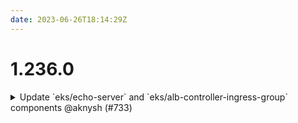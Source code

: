 ```yaml
---
date: 2023-06-26T18:14:29Z
---
```


# 1.236.0

<details>
  <summary>Update `eks/echo-server` and `eks/alb-controller-ingress-group` components @aknysh (#733)</summary>

### what
* Update `eks/echo-server` and `eks/alb-controller-ingress-group` components
* Allow specifying [alb.ingress.kubernetes.io/scheme](https://kubernetes-sigs.github.io/aws-load-balancer-controller/v2.2/guide/ingress/annotations/#scheme) (`internal` or `internet-facing`)

### why
* Allow the echo server to work with internal load balancers

### references
* https://kubernetes-sigs.github.io/aws-load-balancer-controller/v2.2/guide/ingress/annotations/


</details>